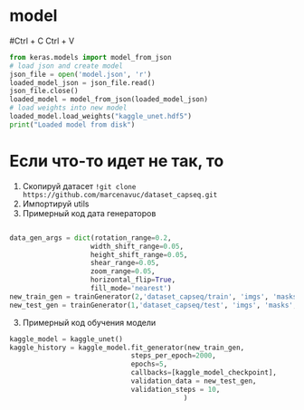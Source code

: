 # model
#Ctrl + C Ctrl + V

```python
from keras.models import model_from_json
# load json and create model
json_file = open('model.json', 'r')
loaded_model_json = json_file.read()
json_file.close()
loaded_model = model_from_json(loaded_model_json)
# load weights into new model
loaded_model.load_weights("kaggle_unet.hdf5")
print("Loaded model from disk")
```

# Если что-то идет не так, то
1) Скопируй датасет 
```!git clone https://github.com/marcenavuc/dataset_capseq.git```
1) Импортируй utils
2) Примерный код дата генераторов
```python

data_gen_args = dict(rotation_range=0.2,
                    width_shift_range=0.05,
                    height_shift_range=0.05,
                    shear_range=0.05,
                    zoom_range=0.05,
                    horizontal_flip=True,
                    fill_mode='nearest')
new_train_gen = trainGenerator(2,'dataset_capseq/train', 'imgs', 'masks',data_gen_args,)
new_test_gen = trainGenerator(1,'dataset_capseq/test', 'imgs', 'masks', {},)
```
3) Примерный код обучения модели 
``` python
kaggle_model = kaggle_unet()
kaggle_history = kaggle_model.fit_generator(new_train_gen,
                              steps_per_epoch=2000,
                              epochs=5,
                              callbacks=[kaggle_model_checkpoint],
                              validation_data = new_test_gen,
                              validation_steps = 10,
                                           )
```
